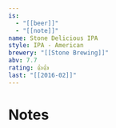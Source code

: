```yaml
---
is:
  - "[[beer]]"
  - "[[note]]"
name: Stone Delicious IPA
style: IPA - American
brewery: "[[Stone Brewing]]"
abv: 7.7
rating: 👍👍
last: "[[2016-02]]"
---
```

# Notes

